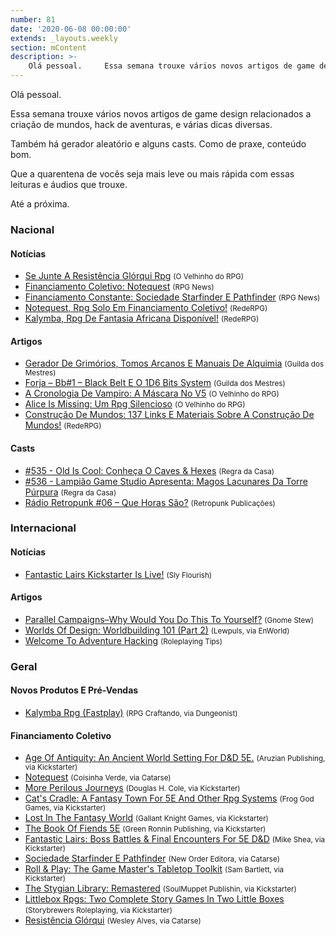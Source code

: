 ```yaml
---
number: 81
date: '2020-06-08 00:00:00'
extends: _layouts.weekly
section: mContent
description: >-
    Olá pessoal.     Essa semana trouxe vários novos artigos de game design relacionados a criação de mundos, hack de aventuras, e várias dicas diversas.    Também há gerador aleatório e alguns casts. Como de praxe, conteúdo bom.    Que a quarentena de vocês seja mais leve ou mais rápida com
---
```


Olá pessoal. 

Essa semana trouxe vários novos artigos de game design relacionados a criação de mundos, hack de aventuras, e várias dicas diversas.

Também há gerador aleatório e alguns casts. Como de praxe, conteúdo bom.

Que a quarentena de vocês seja mais leve ou mais rápida com essas leituras e áudios que trouxe.

Até a próxima.

### Nacional

#### Notícias

- [Se Junte A Resistência Glórqui Rpg] <small>(O Velhinho do RPG)</small>
- [Financiamento Coletivo: Notequest] <small>(RPG News)</small>
- [Financiamento Constante: Sociedade Starfinder E Pathfinder] <small>(RPG News)</small>
- [Notequest, Rpg Solo Em Financiamento Coletivo!] <small>(RedeRPG)</small>
- [Kalymba, Rpg De Fantasia Africana Disponível!] <small>(RedeRPG)</small>

#### Artigos

- [Gerador De Grimórios, Tomos Arcanos E Manuais De Alquimia] <small>(Guilda dos Mestres)</small>
- [Forja – Bb#1 – Black Belt E O 1D6 Bits System] <small>(Guilda dos Mestres)</small>
- [A Cronologia De Vampiro: A Máscara No V5] <small>(O Velhinho do RPG)</small>
- [Alice Is Missing: Um Rpg Silencioso] <small>(O Velhinho do RPG)</small>
- [Construção De Mundos: 137 Links E Materiais Sobre A Construção De Mundos!] <small>(RedeRPG)</small>

#### Casts

- [#535 - Old Is Cool: Conheça O Caves &amp; Hexes] <small>(Regra da Casa)</small>
- [#536 - Lampião Game Studio Apresenta: Magos Lacunares Da Torre Púrpura] <small>(Regra da Casa)</small>
- [Rádio Retropunk #06 – Que Horas São?] <small>(Retropunk Publicações)</small>

### Internacional

#### Notícias

- [Fantastic Lairs Kickstarter Is Live!] <small>(Sly Flourish)</small>

#### Artigos

- [Parallel Campaigns–Why Would You Do This To Yourself?] <small>(Gnome Stew)</small>
- [Worlds Of Design: Worldbuilding 101 (Part 2)] <small>(Lewpuls, via EnWorld)</small>
- [Welcome To Adventure Hacking] <small>(Roleplaying Tips)</small>

### Geral

#### Novos Produtos E Pré-Vendas

- [Kalymba Rpg (Fastplay)] <small>(RPG Craftando, via Dungeonist)</small>

#### Financiamento Coletivo

- [Age Of Antiquity: An Ancient World Setting For D&amp;D 5E.] <small>(Aruzian Publishing, via Kickstarter)</small>
- [Notequest] <small>(Coisinha Verde, via Catarse)</small>
- [More Perilous Journeys] <small>(Douglas H. Cole, via Kickstarter)</small>
- [Cat&#039;s Cradle: A Fantasy Town For 5E And Other Rpg Systems] <small>(Frog God Games, via Kickstarter)</small>
- [Lost In The Fantasy World] <small>(Gallant Knight Games, via Kickstarter)</small>
- [The Book Of Fiends 5E] <small>(Green Ronnin Publishing, via Kickstarter)</small>
- [Fantastic Lairs: Boss Battles &amp; Final Encounters For 5E D&amp;D] <small>(Mike Shea, via Kickstarter)</small>
- [Sociedade Starfinder E Pathfinder] <small>(New Order Editora, via Catarse)</small>
- [Roll &amp; Play: The Game Master&#039;s Tabletop Toolkit] <small>(Sam Bartlett, via Kickstarter)</small>
- [The Stygian Library: Remastered] <small>(SoulMuppet Publishin, via Kickstarter)</small>
- [Littlebox Rpgs: Two Complete Story Games In Two Little Boxes] <small>(Storybrewers Roleplaying, via Kickstarter)</small>
- [Resistência Glórqui] <small>(Wesley Alves, via Catarse)</small>


[More Perilous Journeys]: https://www.kickstarter.com/projects/gamingballistic/more-perilous-journeys-five-new-fantasy-trip-adventures
[The Stygian Library: Remastered]: https://www.kickstarter.com/projects/soulmuppet/the-stygian-library-remastered
[Cat&#039;s Cradle: A Fantasy Town For 5E And Other Rpg Systems]: https://www.kickstarter.com/projects/froggodgames/cats-cradle-a-fantasy-town-for-5e-and-other-rpg-systems
[The Book Of Fiends 5E]: https://www.gameontabletop.com/cf372/the-book-of-fiends-5e.html
[Age Of Antiquity: An Ancient World Setting For D&amp;D 5E.]: https://www.kickstarter.com/projects/aruzian/age-of-antiquity
[Littlebox Rpgs: Two Complete Story Games In Two Little Boxes]: https://www.kickstarter.com/projects/storybrewers/littlebox-rpgs-two-complete-story-games-in-two-little-boxes
[Roll &amp; Play: The Game Master&#039;s Tabletop Toolkit]: https://www.kickstarter.com/projects/sambartlett/roll-and-play-the-game-masters-tabletop-toolkit
[Lost In The Fantasy World]: https://www.kickstarter.com/projects/gallantknightgames/lost-in-the-fantasy-world
[#535 - Old Is Cool: Conheça O Caves &amp; Hexes]: https://regradacasa.podbean.com/e/535-old-is-cool-conheca-o-caves-hezes/
[Fantastic Lairs Kickstarter Is Live!]: https://slyflourish.com/fantastic_lairs_kickstarter.html
[Fantastic Lairs: Boss Battles &amp; Final Encounters For 5E D&amp;D]: https://www.kickstarter.com/projects/slyflourish/fantastic-lairs-boss-battles-and-final-encounters-for-5e-dandd
[Parallel Campaigns–Why Would You Do This To Yourself?]: https://gnomestew.com/parallel-campaigns-why-would-you-do-this-to-yourself/
[Gerador De Grimórios, Tomos Arcanos E Manuais De Alquimia]: http://guildadosmestres.com.br/2020/06/08/gerador-de-grimorios-tomos-arcanos-e-manuais-de-alquimia/
[Construção De Mundos: 137 Links E Materiais Sobre A Construção De Mundos!]: https://www.rederpg.com.br/2020/06/07/construcao-de-mundos-137-links-e-materiais-sobre-a-construcao-de-mundos/
[Rádio Retropunk #06 – Que Horas São?]: https://retropunk.com.br/editora/radio-retropunk-06-que-horas-sao/
[A Cronologia De Vampiro: A Máscara No V5]: https://ovelhinhodorpg.wordpress.com/2020/06/06/a-cronologia-de-vampiro-a-mascara-no-v5/
[Notequest, Rpg Solo Em Financiamento Coletivo!]: https://www.rederpg.com.br/2020/06/06/notequest-rpg-solo-em-financiamento-coletivo/
[Notequest]: https://www.catarse.me/notequest/
[Alice Is Missing: Um Rpg Silencioso]: https://ovelhinhodorpg.wordpress.com/2020/06/06/alice-is-missing-um-rpg-silencioso-2/
[Worlds Of Design: Worldbuilding 101 (Part 2)]: https://www.enworld.org/threads/worlds-of-design-worldbuilding-101-part-2.672168/
[Kalymba, Rpg De Fantasia Africana Disponível!]: https://www.rederpg.com.br/2020/06/04/kalymba-rpg-de-fantasia-africana-disponivel/
[Kalymba Rpg (Fastplay)]: https://www.dungeonist.com/marketplace/product/kalymba-fastplay/
[Se Junte A Resistência Glórqui Rpg]: https://ovelhinhodorpg.wordpress.com/2020/06/03/se-junte-a-resistencia-glorqui-rpg/
[Resistência Glórqui]: https://www.catarse.me/jotun_raivoso_resistencia_glorqui
[Financiamento Coletivo: Notequest]: https://newsrpg.wordpress.com/2020/06/03/financiamento-coletivo-notequest/
[#536 - Lampião Game Studio Apresenta: Magos Lacunares Da Torre Púrpura]: https://regradacasa.podbean.com/e/536-lampiao-game-studio-apresenta-magos-lacunares-da-torre-purpura/
[Financiamento Constante: Sociedade Starfinder E Pathfinder]: https://newsrpg.wordpress.com/2020/06/02/financiamento-constante-sociedade-starfinder-e-pathfinder/
[Sociedade Starfinder E Pathfinder]: https://www.catarse.me/pt/sociedadefinder
[Forja – Bb#1 – Black Belt E O 1D6 Bits System]: http://guildadosmestres.com.br/2020/06/01/forja-bb1-black-belt-e-o-1d6-bits-system/
[Welcome To Adventure Hacking]: https://www.roleplayingtips.com/adventure-building-campaigns/welcome-to-adventure-hacking/
